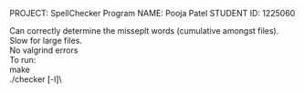 PROJECT: SpellChecker Program
NAME: Pooja Patel
STUDENT ID: 1225060


Can correctly determine the misseplt words (cumulative amongst files). \
Slow for large files.\
No valgrind errors\
To run:\
make\
./checker [-l]\
